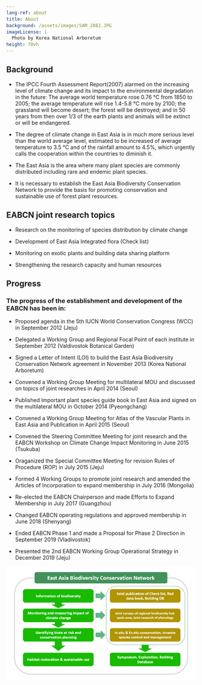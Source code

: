 ```yaml
---
lang-ref: about
title: About
background: /assets/images/SAM_2882.JPG
imageLicense: |
  Photo by Korea National Arboretum
height: 70vh
---
```


## Background

* The IPCC Fourth Assessment Report(2007) alarmed on the increasing level of climate change and its impact to the environmental degradation in the future: The average world temperature rose 0.76 ℃ from 1850 to 2005; the average temperature will rise 1.4-5.8 ℃ more by 2100; the grassland will become desert; the forest will be destroyed; and in 50 years from then over 1/3 of the earth plants and animals will be extinct or will be endangered.

* The degree of climate change in East Asia is in much more serious level than the world average level, estimated to be increased of average temperature to 3.5 ℃ and of the rainfall amount to 4.5%, which urgently calls the cooperation within the countries to diminish it.

* The East Asia is the area where many plant species are commonly distributed including rare and endemic plant species.

* It is necessary to establish the East Asia Biodiversity Conservation Network to provide the basis for promoting conservation and sustainable use of forest plant resources.

## EABCN joint research topics

* Research on the monitoring of species distribution by climate change

* Development of East Asia Integrated flora (Check list)

* Monitoring on exotic plants and building data sharing platform

* Strengthening the research capacity and human resources

## Progress
### The progress of the establishment and development of the EABCN has been in:

* Proposed agenda in the 5th IUCN World Conservation Congress (WCC) in September 2012 (Jeju)

* Delegated a Working Group and Regional Focal Point of each institute in September 2012 (Valdivostok Botanical Garden)
 
* Signed a Letter of Intent (LOI) to build the East Asia Biodiversity Conservation Network agreement in November 2013 (Korea National Arboretum)
 
* Convened a Working Group Meeting for multilateral MOU and discussed on topics of joint researches in April 2014 (Seoul)
 
* Published Important plant species guide book in East Asia and signed on the multilateral MOU in October 2014 (Pyeongchang)
 
* Convened a Working Group Meeting for Atlas of the Vascular Plants in East Asia and Publication in April 2015 (Seoul)
 
* Convened the Steering Committee Meeting for joint research and the EABCN Workshop on Climate Change Impact Monitoring in June 2015 (Tsukuba)
 
* Oraganized the Special Committee Meeting for revision Rules of Procedure (ROP) in July 2015 (Jeju)
 
* Formed 4 Working Groups to promote joint research and amended the Articles of Incorporation to expand membership in July 2016 (Mongolia)
 
* Re-elected the EABCN Chairperson and made Efforts to Expand Membership in July 2017 (Guangzhou)
 
* Changed EABCN operating regulations and approved membership in June 2018 (Shenyang)
 
* Ended EABCN Phase 1 and made a Proposal for Phase 2 Direction in September 2019 (Vladivostok)
 
* Presented the 2nd EABCN Working Group Operational Strategy in December 2019 (Jeju)

![about](./assets/images/eabcn_about.png)
